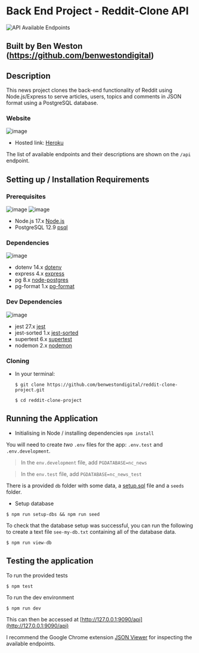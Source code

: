 # Back End Project - Reddit-Clone API

![API Available Endpoints](https://user-images.githubusercontent.com/83911563/156884330-a7a35be9-0b03-4d14-bc03-47f18f9bf65f.png)


## Built by Ben Weston (https://github.com/benwestondigital)

## Description

This news project clones the back-end functionality of Reddit using Node.js/Express to serve articles, users, topics and comments in JSON format using a PostgreSQL database.

### Website
![image](https://img.shields.io/badge/Heroku-430098?style=for-the-badge&logo=heroku&logoColor=white)
- Hosted link: [Heroku](https://ben-reddit-project.herokuapp.com/api)

The list of available endpoints and their descriptions are shown on the `/api` endpoint.

## Setting up / Installation Requirements

### Prerequisites

![image](https://img.shields.io/badge/Node.js-339933?style=for-the-badge&logo=nodedotjs&logoColor=white)
![image](https://img.shields.io/badge/PostgreSQL-316192?style=for-the-badge&logo=postgresql&logoColor=white)

- Node.js 17.x [Node.js](https://nodejs.org/en/)
- PostgreSQL 12.9 [psql](https://www.postgresql.org/)

### Dependencies

![image](https://img.shields.io/badge/Express.js-000000?style=for-the-badge&logo=express&logoColor=white)

- dotenv 14.x [dotenv](https://www.npmjs.com/package/dotenv)
- express 4.x [express](https://www.npmjs.com/package/express)
- pg 8.x [node-postgres](https://www.npmjs.com/package/pg)
- pg-format 1.x [pg-format](https://www.npmjs.com/package/pg-format)

### Dev Dependencies

![image](https://img.shields.io/badge/Jest-C21325?style=for-the-badge&logo=jest&logoColor=white)

- jest 27.x [jest](https://www.npmjs.com/package/jest)
- jest-sorted 1.x [jest-sorted](https://www.npmjs.com/package/jest-sorted)
- supertest 6.x [supertest](https://npmjs.com/package/supertest)
- nodemon 2.x [nodemon](https://www.npmjs.com/package/nodemon)

### Cloning

- In your terminal:

    `$ git clone https://github.com/benwestondigital/reddit-clone-project.git`

    `$ cd reddit-clone-project`

## Running the Application

- Initialising in Node / installing dependencies
    `npm install`

You will need to create _two_ `.env` files for the app: `.env.test` and `.env.development`.

> In the `env.development` file, add `PGDATABASE=nc_news`

> In the `env.test` file, add `PGDATABASE=nc_news_test`


There is a provided `db` folder with some data, a [setup.sql](./db/setup.sql) file and a `seeds` folder.

- Setup database

`$ npm run setup-dbs && npm run seed`

To check that the database setup was successful, you can run the following to create a text file `see-my-db.txt` containing all of the database data.

`$ npm run view-db`

## Testing the application

To run the provided tests

`$ npm test`

To run the dev environment

`$ npm run dev`

This can then be accessed at [http://127.0.0.1:9090/api](http://127.0.0.1:9090/api)

I recommend the Google Chrome extension [JSON Viewer](https://chrome.google.com/webstore/detail/json-viewer/gbmdgpbipfallnflgajpaliibnhdgobh) for inspecting the available endpoints.


